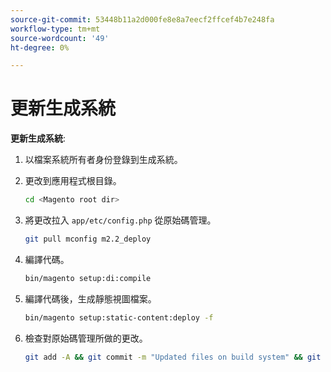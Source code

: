 ```yaml
---
source-git-commit: 53448b11a2d000fe8e8a7eecf2ffcef4b7e248fa
workflow-type: tm+mt
source-wordcount: '49'
ht-degree: 0%

---
```

# 更新生成系統

**更新生成系統**:

1. 以檔案系統所有者身份登錄到生成系統。
1. 更改到應用程式根目錄。

   ```bash
   cd <Magento root dir>
   ```

1. 將更改拉入 `app/etc/config.php` 從原始碼管理。

   ```bash
   git pull mconfig m2.2_deploy
   ```

1. 編譯代碼。

   ```bash
   bin/magento setup:di:compile
   ```

1. 編譯代碼後，生成靜態視圖檔案。

   ```bash
   bin/magento setup:static-content:deploy -f
   ```

1. 檢查對原始碼管理所做的更改。

   ```bash
   git add -A && git commit -m "Updated files on build system" && git push mconfig m2.2_deploy
   ```
